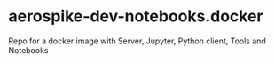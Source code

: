 # aerospike-dev-notebooks.docker
Repo for a docker image with Server, Jupyter, Python client, Tools and Notebooks

